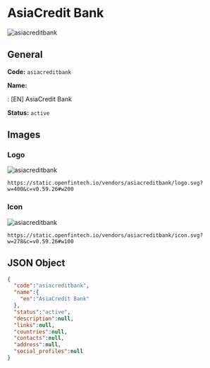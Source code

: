 
# AsiaCredit Bank 
![asiacreditbank](https://static.openfintech.io/vendors/asiacreditbank/logo.svg?w=400&c=v0.59.26#w200)  

## General 
 
**Code:** `asiacreditbank` 
 
**Name:** 
 
:	[EN] AsiaCredit Bank 
 
**Status:** `active` 
 

## Images 

### Logo 
 
![asiacreditbank](https://static.openfintech.io/vendors/asiacreditbank/logo.svg?w=400&c=v0.59.26#w200)  

```
https://static.openfintech.io/vendors/asiacreditbank/logo.svg?w=400&c=v0.59.26#w200
```  

### Icon 
 
![asiacreditbank](https://static.openfintech.io/vendors/asiacreditbank/icon.svg?w=278&c=v0.59.26#w100)  

```
https://static.openfintech.io/vendors/asiacreditbank/icon.svg?w=278&c=v0.59.26#w100
```  

## JSON Object 

```json
{
  "code":"asiacreditbank",
  "name":{
    "en":"AsiaCredit Bank"
  },
  "status":"active",
  "description":null,
  "links":null,
  "countries":null,
  "contacts":null,
  "address":null,
  "social_profiles":null
}
```  
